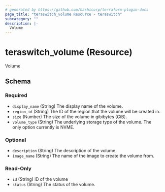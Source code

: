 ```yaml
---
# generated by https://github.com/hashicorp/terraform-plugin-docs
page_title: "teraswitch_volume Resource - teraswitch"
subcategory: ""
description: |-
  Volume
---
```


# teraswitch_volume (Resource)

Volume



<!-- schema generated by tfplugindocs -->
## Schema

### Required

- `display_name` (String) The display name of the volume.
- `region_id` (String) The ID of the region that the volume will be created in.
- `size` (Number) The size of the volume in gibibytes (GiB).
- `volume_type` (String) The underlying storage type of the volume. The only option currently is NVME.

### Optional

- `description` (String) The description of the volume.
- `image_name` (String) The name of the image to create the volume from.

### Read-Only

- `id` (String) ID of the volume
- `status` (String) The status of the volume.
